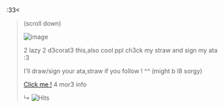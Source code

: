  :33< 
>
>  (scroll down)
>
> ![image](https://github.com/user-attachments/assets/64559f80-3756-4b60-b0cc-8551dd6bdfb3)
>
>
>
>
>
> 2 lazy 2 d3corat3 this,also cool ppl ch3ck my straw and sign my ata :3
>
>I'll draw/sign your ata,straw if you follow ! ^^ (might b l8 sorgy)
>
> [Click me !](https://github.com/kynazz/uh) 4 mor3 info
>
>↳ ![Hits](https://komarev.com/ghpvc/?username=YourUsername&label=3pics/C00liess&color=blue&style=flat)
